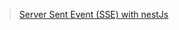 > [Server Sent Event (SSE) with nestJs](https://stackoverflow.com/questions/75607348/server-sent-event-sse-with-nestjs)